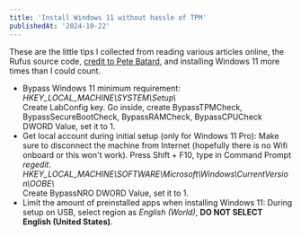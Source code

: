 ```yaml
---
title: 'Install Windows 11 without hassle of TPM'
publishedAt: '2024-10-22'
---
```


These are the little tips I collected from reading various articles online, the Rufus source code, [credit to Pete Batard](https://github.com/pbatard/rufus), and installing Windows 11 more times than I could count.
- Bypass Windows 11 minimum requirement:
*HKEY\_LOCAL\_MACHINE\\SYSTEM\\Setup\\*  
Create LabConfig key. Go inside, create BypassTPMCheck, BypassSecureBootCheck, BypassRAMCheck, BypassCPUCheck
DWORD Value, set it to 1.
- Get local account during initial setup (only for Windows 11 Pro):
Make sure to disconnect the machine from Internet (hopefully there is no Wifi onboard or this won't work).
Press Shift + F10, type in Command Prompt *regedit*.
*HKEY\_LOCAL\_MACHINE\\SOFTWARE\\Microsoft\\Windows\\CurrentVersion\\OOBE\\*  
Create BypassNRO DWORD Value, set it to 1.
- Limit the amount of preinstalled apps when installing Windows 11:
During setup on USB, select region as *English (World)*, **DO NOT SELECT English (United States)**.